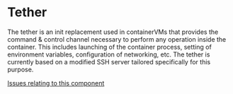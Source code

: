 # Tether

The tether is an init replacement used in containerVMs that provides the command & control channel necessary to perform any operation inside the container. This includes launching of the container process, setting of environment variables, configuration of networking, etc. The tether is currently based on a modified SSH server tailored specifically for this purpose.

[Issues relating to this component](https://github.com/vmware/vic/labels/component%2Ftether)